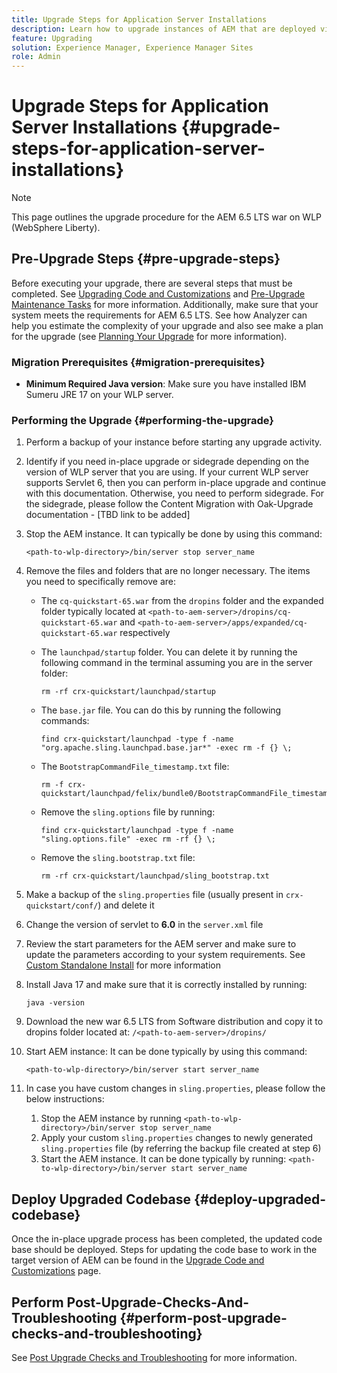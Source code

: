 ```yaml
---
title: Upgrade Steps for Application Server Installations
description: Learn how to upgrade instances of AEM that are deployed via Application Servers.
feature: Upgrading
solution: Experience Manager, Experience Manager Sites
role: Admin
---
```

# Upgrade Steps for Application Server Installations {#upgrade-steps-for-application-server-installations}

>[!NOTE]
>
>This page outlines the upgrade procedure for the AEM 6.5 LTS war on WLP (WebSphere Liberty).

## Pre-Upgrade Steps {#pre-upgrade-steps}

Before executing your upgrade, there are several steps that must be completed. See [Upgrading Code and Customizations](/help/sites-deploying/upgrading-code-and-customizations.md) and [Pre-Upgrade Maintenance Tasks](/help/sites-deploying/pre-upgrade-maintenance-tasks.md) for more information. Additionally, make sure that your system meets the requirements for AEM 6.5 LTS. See how Analyzer can help you estimate the complexity of your upgrade and also see make a plan for the upgrade (see [Planning Your Upgrade](/help/sites-deploying/upgrade-planning.md) for more information). 

### Migration Prerequisites {#migration-prerequisites}

* **Minimum Required Java version**: Make sure you have installed IBM Sumeru JRE 17 on your WLP server.

### Performing the Upgrade {#performing-the-upgrade}

1. Perform a backup of your instance before starting any upgrade activity.
1. Identify if you need in-place upgrade or sidegrade depending on the version of WLP server that you are using. If your current WLP server supports Servlet 6, then you can perform in-place upgrade and continue with this documentation. Otherwise, you need to perform sidegrade. For the sidegrade, please follow the Content Migration with Oak-Upgrade documentation - [TBD link to be added]
1. Stop the AEM instance. It can typically be done by using this command:

   ```shell
   <path-to-wlp-directory>/bin/server stop server_name
   ```

1. Remove the files and folders that are no longer necessary. The items you need to specifically remove are:

   * The `cq-quickstart-65.war` from the `dropins` folder and the expanded folder typically located at `<path-to-aem-server>/dropins/cq-quickstart-65.war` and `<path-to-aem-server>/apps/expanded/cq-quickstart-65.war` respectively
   * The `launchpad/startup` folder. You can delete it by running the following command in the terminal assuming you are in the server folder: 
   
     ```shell
     rm -rf crx-quickstart/launchpad/startup
     ```

   * The `base.jar` file. You can do this by running the following commands:

     ```shell
     find crx-quickstart/launchpad -type f -name 
     "org.apache.sling.launchpad.base.jar*" -exec rm -f {} \;
     ``` 

   * The `BootstrapCommandFile_timestamp.txt` file:

      ```shell
      rm -f crx-quickstart/launchpad/felix/bundle0/BootstrapCommandFile_timestamp.txt
      ```

   * Remove the `sling.options` file by running:

      ```shell
      find crx-quickstart/launchpad -type f -name "sling.options.file" -exec rm -rf {} \; 
      ```

   * Remove the `sling.bootstrap.txt` file:

     ```shell
     rm -rf crx-quickstart/launchpad/sling_bootstrap.txt
     ```

1. Make a backup of the `sling.properties` file (usually present in `crx-quickstart/conf/`) and delete it
1. Change the version of servlet to **6.0** in the `server.xml` file
1. Review the start parameters for the AEM server and make sure to update the parameters according to your system requirements. See [Custom Standalone Install](/help/sites-deploying/custom-standalone-install.md) for more information
1. Install Java 17 and make sure that it is correctly installed by running: 

   ```shell
   java -version
   ```

1. Download the new war 6.5 LTS from Software distribution and copy it to dropins folder located at: `/<path-to-aem-server>/dropins/`
1. Start AEM instance: It can be done typically by using this command:
 
   ```shell
   <path-to-wlp-directory>/bin/server start server_name
   ```
    
1. In case you have custom changes in `sling.properties`, please follow the below instructions:

   1. Stop the AEM instance by running `<path-to-wlp-directory>/bin/server stop server_name`
   1. Apply your custom `sling.properties` changes to newly generated `sling.properties` file (by referring the backup file created at step 6)
   1. Start the AEM instance. It can be done typically by running: `<path-to-wlp-directory>/bin/server start server_name`

## Deploy Upgraded Codebase {#deploy-upgraded-codebase}

Once the in-place upgrade process has been completed, the updated code base should be deployed. Steps for updating the code base to work in the target version of AEM can be found in the [Upgrade Code and Customizations](/help/sites-deploying/upgrading-code-and-customizations.md) page.

## Perform Post-Upgrade-Checks-And-Troubleshooting {#perform-post-upgrade-checks-and-troubleshooting}

See [Post Upgrade Checks and Troubleshooting](/help/sites-deploying/post-upgrade-checks-and-troubleshooting.md) for more information.